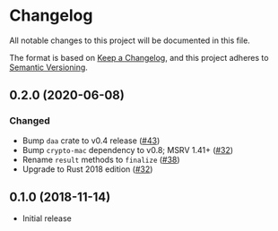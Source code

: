 # Changelog

All notable changes to this project will be documented in this file.

The format is based on [Keep a Changelog](https://keepachangelog.com/en/1.0.0/),
and this project adheres to [Semantic Versioning](https://semver.org/spec/v2.0.0.html).

## 0.2.0 (2020-06-08)
### Changed
- Bump `daa` crate to v0.4 release ([#43])
- Bump `crypto-mac` dependency to v0.8; MSRV 1.41+ ([#32])
- Rename `result` methods to `finalize` ([#38])
- Upgrade to Rust 2018 edition ([#32])

[#43]: https://github.com/RustCrypto/MACs/pull/43
[#38]: https://github.com/RustCrypto/MACs/pull/38
[#32]: https://github.com/RustCrypto/MACs/pull/32

## 0.1.0 (2018-11-14)
- Initial release

